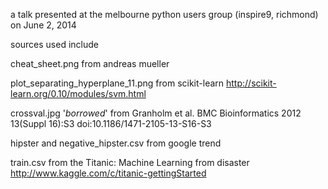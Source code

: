 a talk presented at the melbourne python users group (inspire9, richmond) on  June 2, 2014

sources used include

cheat_sheet.png from andreas mueller

plot_separating_hyperplane_11.png from scikit-learn http://scikit-learn.org/0.10/modules/svm.html

crossval.jpg '_borrowed_' from Granholm et al. BMC Bioinformatics 2012 13(Suppl 16):S3   doi:10.1186/1471-2105-13-S16-S3

hipster and negative_hipster.csv from google trend

train.csv from the Titanic: Machine Learning from disaster http://www.kaggle.com/c/titanic-gettingStarted
